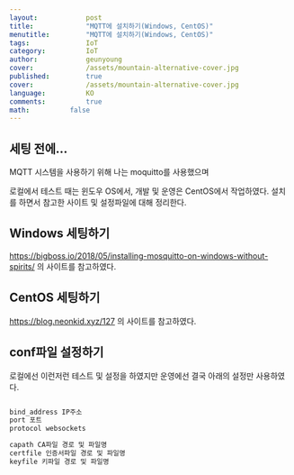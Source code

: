 ```yaml
---
layout:            post
title:             "MQTT에 설치하기(Windows, CentOS)"
menutitle:         "MQTT에 설치하기(Windows, CentOS)"
tags:              IoT
category:          IoT
author:            geunyoung
cover:             /assets/mountain-alternative-cover.jpg
published:         true
cover:             /assets/mountain-alternative-cover.jpg
language:          KO
comments:          true
math:		   false
---
```


## 세팅 전에...

MQTT 시스템을 사용하기 위해 나는 moquitto를 사용했으며

로컬에서 테스트 때는 윈도우 OS에서, 개발 및 운영은 CentOS에서 작업하였다. 설치를 하면서 참고한 사이트 및 설정파일에 대해 정리한다.


## Windows 세팅하기

https://bigboss.io/2018/05/installing-mosquitto-on-windows-without-spirits/ 의 사이트를 참고하였다.


## CentOS 세팅하기

https://blog.neonkid.xyz/127 의 사이트를 참고하였다.


## conf파일 설정하기

로컬에선 이런저런 테스트 및 설정을 하였지만 운영에선 결국 아래의 설정만 사용하였다.

```xml

bind_address IP주소
port 포트
protocol websockets

capath CA파일 경로 및 파일명
certfile 인증서파일 경로 및 파일명
keyfile 키파일 경로 및 파일명

```

